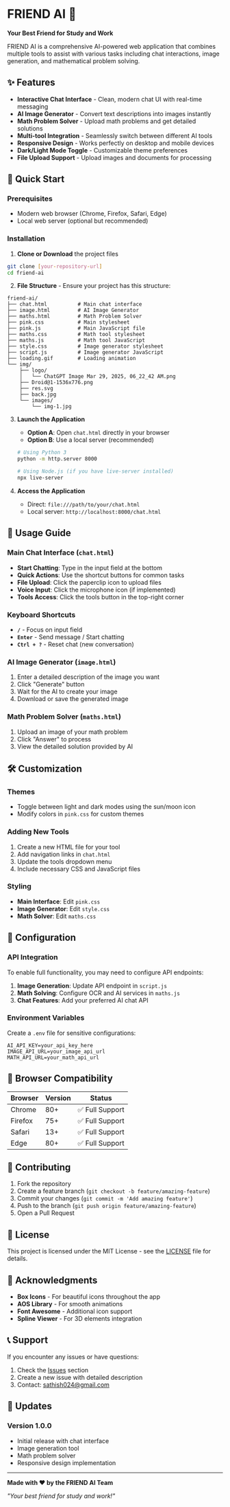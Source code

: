 # FRIEND AI 🤖

**Your Best Friend for Study and Work**

FRIEND AI is a comprehensive AI-powered web application that combines multiple tools to assist with various tasks including chat interactions, image generation, and mathematical problem solving.

## ✨ Features

- **Interactive Chat Interface** - Clean, modern chat UI with real-time messaging
- **AI Image Generator** - Convert text descriptions into images instantly
- **Math Problem Solver** - Upload math problems and get detailed solutions
- **Multi-tool Integration** - Seamlessly switch between different AI tools
- **Responsive Design** - Works perfectly on desktop and mobile devices
- **Dark/Light Mode Toggle** - Customizable theme preferences
- **File Upload Support** - Upload images and documents for processing

## 🚀 Quick Start

### Prerequisites
- Modern web browser (Chrome, Firefox, Safari, Edge)
- Local web server (optional but recommended)

### Installation

1. **Clone or Download** the project files
```bash
git clone [your-repository-url]
cd friend-ai
```

2. **File Structure** - Ensure your project has this structure:
```
friend-ai/
├── chat.html          # Main chat interface
├── image.html         # AI Image Generator
├── maths.html         # Math Problem Solver
├── pink.css           # Main stylesheet
├── pink.js            # Main JavaScript file
├── maths.css          # Math tool stylesheet
├── maths.js           # Math tool JavaScript
├── style.css          # Image generator stylesheet
├── script.js          # Image generator JavaScript
├── loading.gif        # Loading animation
└── img/
    ├── logo/
    │   └── ChatGPT Image Mar 29, 2025, 06_22_42 AM.png
    ├── Droid@1-1536x776.png
    ├── res.svg
    ├── back.jpg
    └── images/
        └── img-1.jpg
```

3. **Launch the Application**
   - **Option A**: Open `chat.html` directly in your browser
   - **Option B**: Use a local server (recommended)
   ```bash
   # Using Python 3
   python -m http.server 8000
   
   # Using Node.js (if you have live-server installed)
   npx live-server
   ```

4. **Access the Application**
   - Direct: `file:///path/to/your/chat.html`
   - Local server: `http://localhost:8000/chat.html`

## 🎯 Usage Guide

### Main Chat Interface (`chat.html`)
- **Start Chatting**: Type in the input field at the bottom
- **Quick Actions**: Use the shortcut buttons for common tasks
- **File Upload**: Click the paperclip icon to upload files
- **Voice Input**: Click the microphone icon (if implemented)
- **Tools Access**: Click the tools button in the top-right corner

### Keyboard Shortcuts
- **`/`** - Focus on input field
- **`Enter`** - Send message / Start chatting
- **`Ctrl + ?`** - Reset chat (new conversation)

### AI Image Generator (`image.html`)
1. Enter a detailed description of the image you want
2. Click "Generate" button
3. Wait for the AI to create your image
4. Download or save the generated image

### Math Problem Solver (`maths.html`)
1. Upload an image of your math problem
2. Click "Answer" to process
3. View the detailed solution provided by AI

## 🛠️ Customization

### Themes
- Toggle between light and dark modes using the sun/moon icon
- Modify colors in `pink.css` for custom themes

### Adding New Tools
1. Create a new HTML file for your tool
2. Add navigation links in `chat.html`
3. Update the tools dropdown menu
4. Include necessary CSS and JavaScript files

### Styling
- **Main Interface**: Edit `pink.css`
- **Image Generator**: Edit `style.css`
- **Math Solver**: Edit `maths.css`

## 🔧 Configuration

### API Integration
To enable full functionality, you may need to configure API endpoints:

1. **Image Generation**: Update API endpoint in `script.js`
2. **Math Solving**: Configure OCR and AI services in `maths.js`
3. **Chat Features**: Add your preferred AI chat API

### Environment Variables
Create a `.env` file for sensitive configurations:
```env
AI_API_KEY=your_api_key_here
IMAGE_API_URL=your_image_api_url
MATH_API_URL=your_math_api_url
```

## 📱 Browser Compatibility

| Browser | Version | Status |
|---------|---------|---------|
| Chrome  | 80+     | ✅ Full Support |
| Firefox | 75+     | ✅ Full Support |
| Safari  | 13+     | ✅ Full Support |
| Edge    | 80+     | ✅ Full Support |

## 🤝 Contributing

1. Fork the repository
2. Create a feature branch (`git checkout -b feature/amazing-feature`)
3. Commit your changes (`git commit -m 'Add amazing feature'`)
4. Push to the branch (`git push origin feature/amazing-feature`)
5. Open a Pull Request

## 📄 License

This project is licensed under the MIT License - see the [LICENSE](LICENSE) file for details.

## 🙏 Acknowledgments

- **Box Icons** - For beautiful icons throughout the app
- **AOS Library** - For smooth animations
- **Font Awesome** - Additional icon support
- **Spline Viewer** - For 3D elements integration

## 📞 Support

If you encounter any issues or have questions:

1. Check the [Issues](../../issues) section
2. Create a new issue with detailed description
3. Contact: sathish024@gmail.com

## 🔄 Updates

### Version 1.0.0
- Initial release with chat interface
- Image generation tool
- Math problem solver
- Responsive design implementation

---

**Made with ❤️ by the FRIEND AI Team**

*"Your best friend for study and work!"*
